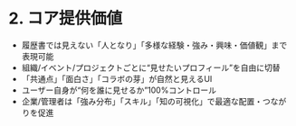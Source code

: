 # 2. コア提供価値
- 履歴書では見えない「人となり」「多様な経験・強み・興味・価値観」まで表現可能
- 組織/イベント/プロジェクトごとに“見せたいプロフィール”を自由に切替
- 「共通点」「面白さ」「コラボの芽」が自然と見えるUI
- ユーザー自身が“何を誰に見せるか”100%コントロール
- 企業/管理者は「強み分布」「スキル」「知の可視化」で最適な配置・つながりを促進

